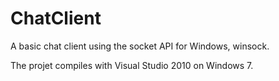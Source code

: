 ChatClient
==========

A basic chat client using the socket API for Windows, winsock.

The projet compiles with Visual Studio 2010 on Windows 7.
